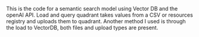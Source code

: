 This is the code for a semantic search model using Vector DB and the openAI API. Load and query quadrant takes values from a CSV or resources registry and uploads them to quadrant. Another method I used is through the load to VectorDB, both files and upload types are present. 
